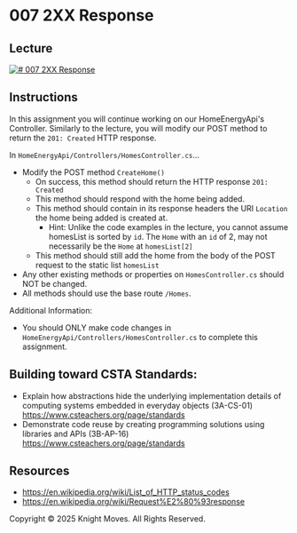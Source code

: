 # 007 2XX Response

## Lecture

[![# 007 2XX Response](https://img.youtube.com/vi/N5mlX1WL0mg/0.jpg)](https://www.youtube.com/watch?v=N5mlX1WL0mg)

## Instructions

In this assignment you will continue working on our HomeEnergyApi's Controller. Similarly to the lecture, you will modify our POST method to return the `201: Created` HTTP response.

In `HomeEnergyApi/Controllers/HomesController.cs`...

- Modify the POST method `CreateHome()`
  - On success, this method should return the HTTP response `201: Created`
  - This method should respond with the home being added.
  - This method should contain in its response headers the URI `Location` the home being added is created at.
    - Hint: Unlike the code examples in the lecture, you cannot assume homesList is sorted by `id`. The `Home` with an `id` of 2, may not necessarily be the `Home` at `homesList[2]`
  - This method should still add the home from the body of the POST request to the static list `homesList`
- Any other existing methods or properties on `HomesController.cs` should NOT be changed.
- All methods should use the base route `/Homes`.

Additional Information:

- You should ONLY make code changes in `HomeEnergyApi/Controllers/HomesController.cs` to complete this assignment.

## Building toward CSTA Standards:

- Explain how abstractions hide the underlying implementation details of computing systems embedded in everyday objects (3A-CS-01) https://www.csteachers.org/page/standards
- Demonstrate code reuse by creating programming solutions using libraries and APIs (3B-AP-16) https://www.csteachers.org/page/standards

## Resources

- https://en.wikipedia.org/wiki/List_of_HTTP_status_codes
- https://en.wikipedia.org/wiki/Request%E2%80%93response

Copyright &copy; 2025 Knight Moves. All Rights Reserved.
